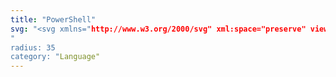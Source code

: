 ```yaml
---
title: "PowerShell"
svg: "<svg xmlns="http://www.w3.org/2000/svg" xml:space="preserve" viewBox="0 0 128 128" class='text-white-dark hover:text-primary-light fill-current transition-[opacity_.5s,color_.5s]'><linearGradient id="a" x1="96.306" x2="25.454" y1="35.144" y2="98.431" gradientTransform="matrix(1 0 0 -1 0 128)" gradientUnits="userSpaceOnUse"><stop offset="0" stop-color="#a9c8ff"/><stop offset="1" stop-color="#c7e6ff"/></linearGradient><path fill="url(#a)" fill-rule="evenodd" d="M7.2 110.5c-1.7 0-3.1-.7-4.1-1.9-1-1.2-1.3-2.9-.9-4.6l18.6-80.5c.8-3.4 4-6 7.4-6h92.6c1.7 0 3.1.7 4.1 1.9 1 1.2 1.3 2.9.9 4.6l-18.6 80.5c-.8 3.4-4 6-7.4 6H7.2z" clip-rule="evenodd" opacity=".8"/><linearGradient id="b" x1="25.336" x2="94.569" y1="98.33" y2="36.847" gradientTransform="matrix(1 0 0 -1 0 128)" gradientUnits="userSpaceOnUse"><stop offset="0" stop-color="#2d4664"/><stop offset=".169" stop-color="#29405b"/><stop offset=".445" stop-color="#1e2f43"/><stop offset=".79" stop-color="#0c131b"/><stop offset="1"/></linearGradient><path fill="url(#b)" fill-rule="evenodd" d="M120.3 18.5H28.5c-2.9 0-5.7 2.3-6.4 5.2L3.7 104.3c-.7 2.9 1.1 5.2 4 5.2h91.8c2.9 0 5.7-2.3 6.4-5.2l18.4-80.5c.7-2.9-1.1-5.3-4-5.3z" clip-rule="evenodd"/><path fill="#2C5591" fill-rule="evenodd" d="M64.2 88.3h22.3c2.6 0 4.7 2.2 4.7 4.9s-2.1 4.9-4.7 4.9H64.2c-2.6 0-4.7-2.2-4.7-4.9s2.1-4.9 4.7-4.9zM78.7 66.5c-.4.8-1.2 1.6-2.6 2.6L34.6 98.9c-2.3 1.6-5.5 1-7.3-1.4-1.7-2.4-1.3-5.7.9-7.3l37.4-27.1v-.6l-23.5-25c-1.9-2-1.7-5.3.4-7.4 2.2-2 5.5-2 7.4 0l28.2 30c1.7 1.9 1.8 4.5.6 6.4z" clip-rule="evenodd"/><path fill="#FFF" fill-rule="evenodd" d="M77.6 65.5c-.4.8-1.2 1.6-2.6 2.6L33.6 97.9c-2.3 1.6-5.5 1-7.3-1.4-1.7-2.4-1.3-5.7.9-7.3l37.4-27.1v-.6l-23.5-25c-1.9-2-1.7-5.3.4-7.4 2.2-2 5.5-2 7.4 0l28.2 30c1.7 1.8 1.8 4.4.5 6.4zM63.5 87.8h22.3c2.6 0 4.7 2.1 4.7 4.6 0 2.6-2.1 4.6-4.7 4.6H63.5c-2.6 0-4.7-2.1-4.7-4.6 0-2.6 2.1-4.6 4.7-4.6z" clip-rule="evenodd"/></svg>
"
radius: 35
category: "Language"
---
```

